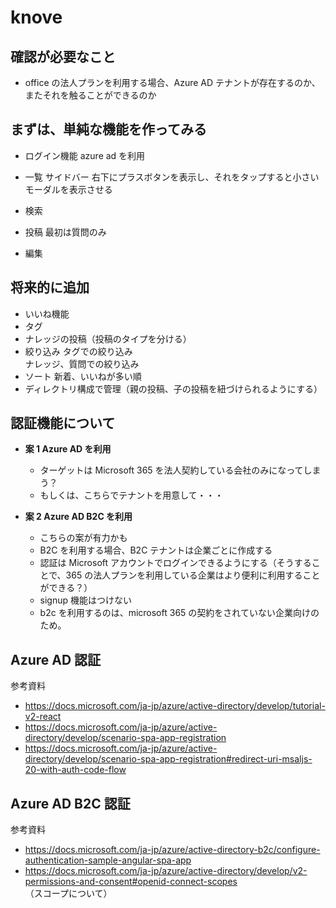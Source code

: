 # knove

## 確認が必要なこと

- office の法人プランを利用する場合、Azure AD テナントが存在するのか、またそれを触ることができるのか

## まずは、単純な機能を作ってみる

- ログイン機能
  azure ad を利用
- 一覧
  サイドバー
  右下にプラスボタンを表示し、それをタップすると小さいモーダルを表示させる

- 検索
- 投稿
  最初は質問のみ
- 編集

## 将来的に追加

- いいね機能
- タグ
- ナレッジの投稿（投稿のタイプを分ける）
- 絞り込み
  タグでの絞り込み<br>
  ナレッジ、質問での絞り込み
- ソート
  新着、いいねが多い順
- ディレクトリ構成で管理（親の投稿、子の投稿を紐づけられるようにする）

## 認証機能について

- **案 1 Azure AD を利用** <br>

  - ターゲットは Microsoft 365 を法人契約している会社のみになってしまう？
  - もしくは、こちらでテナントを用意して・・・

- **案 2 Azure AD B2C を利用** <br>
  - こちらの案が有力かも
  - B2C を利用する場合、B2C テナントは企業ごとに作成する
  - 認証は Microsoft アカウントでログインできるようにする（そうすることで、365 の法人プランを利用している企業はより便利に利用することができる？）
  - signup 機能はつけない
  - b2c を利用するのは、microsoft 365 の契約をされていない企業向けのため。

## Azure AD 認証

参考資料

- https://docs.microsoft.com/ja-jp/azure/active-directory/develop/tutorial-v2-react
- https://docs.microsoft.com/ja-jp/azure/active-directory/develop/scenario-spa-app-registration
- https://docs.microsoft.com/ja-jp/azure/active-directory/develop/scenario-spa-app-registration#redirect-uri-msaljs-20-with-auth-code-flow

## Azure AD B2C 認証

参考資料

- https://docs.microsoft.com/ja-jp/azure/active-directory-b2c/configure-authentication-sample-angular-spa-app
- https://docs.microsoft.com/ja-jp/azure/active-directory/develop/v2-permissions-and-consent#openid-connect-scopes （スコープについて）
